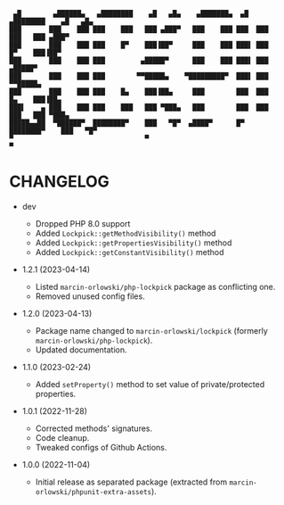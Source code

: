 ```ascii
 ▄█        ▄██████▄   ▄████████    ▄█   ▄█▄    ▄███████▄  ▄█   ▄████████    ▄█   ▄█▄
███       ███    ███ ███    ███   ███ ▄███▀   ███    ███ ███  ███    ███   ███ ▄███▀
███       ███    ███ ███    █▀    ███▐██▀     ███    ███ ███▌ ███    █▀    ███▐██▀  
███       ███    ███ ███         ▄█████▀      ███    ███ ███▌ ███         ▄█████▀  
███       ███    ███ ███        ▀▀█████▄    ▀█████████▀  ███▌ ███        ▀▀█████▄  
███       ███    ███ ███    █▄    ███▐██▄     ███        ███  ███    █▄    ███▐██▄  
███▌    ▄ ███    ███ ███    ███   ███ ▀███▄   ███        ███  ███    ███   ███ ▀███▄
█████▄▄██  ▀██████▀  ████████▀    ███   ▀█▀  ▄████▀      █▀   ████████▀    ███   ▀█▀
▀                                 ▀                                        ▀  
```

# CHANGELOG #

* dev
  * Dropped PHP 8.0 support
  * Added `Lockpick::getMethodVisibility()` method
  * Added `Lockpick::getPropertiesVisibility()` method
  * Added `Lockpick::getConstantVisibility()` method


* 1.2.1 (2023-04-14)
  * Listed `marcin-orlowski/php-lockpick` package as conflicting one.
  * Removed unused config files.


* 1.2.0 (2023-04-13)
  * Package name changed to `marcin-orlowski/lockpick` (formerly `marcin-orlowski/php-lockpick`).
  * Updated documentation.


* 1.1.0 (2023-02-24)
  * Added `setProperty()` method to set value of private/protected properties.


* 1.0.1 (2022-11-28)
  * Corrected methods' signatures.
  * Code cleanup.
  * Tweaked configs of Github Actions.


* 1.0.0 (2022-11-04)
  * Initial release as separated package (extracted from `marcin-orlowski/phpunit-extra-assets`).
